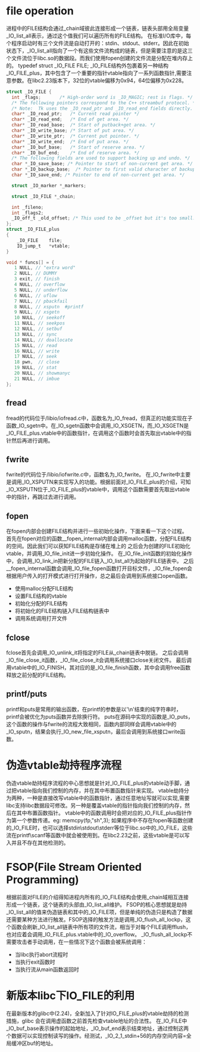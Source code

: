 # file operation
  进程中的FILE结构会通过_chain域彼此连接形成一个链表，链表头部用全局变量_IO_list_all表示，通过这个值我们可以遍历所有的FILE结构。
  在标准I/O库中，每个程序启动时有三个文件流是自动打开的：stdin、stdout、stderr。因此在初始状态下，_IO_list_all指向了一个有这些文件流构成的链表，但是需要注意的是这三个文件流位于libc.so的数据段。而我们使用fopen创建的文件流是分配在堆内存上的。
  typedef struct _IO_FILE FILE;
  _IO_FILE结构外包裹着另一种结构_IO_FILE_plus，其中包含了一个重要的指针vtable指向了一系列函数指针,需要注意参数。在libc2.23版本下，32位的vtable偏移为0x94，64位偏移为0x228。
```c
struct _IO_FILE {
  int _flags;       /* High-order word is _IO_MAGIC; rest is flags. */
  /* The following pointers correspond to the C++ streambuf protocol. */
  /* Note:  Tk uses the _IO_read_ptr and _IO_read_end fields directly. */
  char* _IO_read_ptr;   /* Current read pointer */
  char* _IO_read_end;   /* End of get area. */
  char* _IO_read_base;  /* Start of putback+get area. */
  char* _IO_write_base; /* Start of put area. */
  char* _IO_write_ptr;  /* Current put pointer. */
  char* _IO_write_end;  /* End of put area. */
  char* _IO_buf_base;   /* Start of reserve area. */
  char* _IO_buf_end;    /* End of reserve area. */
  /* The following fields are used to support backing up and undo. */
  char *_IO_save_base; /* Pointer to start of non-current get area. */
  char *_IO_backup_base;  /* Pointer to first valid character of backup area */
  char *_IO_save_end; /* Pointer to end of non-current get area. */

  struct _IO_marker *_markers;

  struct _IO_FILE *_chain;

  int _fileno;
  int _flags2;
  _IO_off_t _old_offset; /* This used to be _offset but it's too small.  */
};
struct _IO_FILE_plus
{
    _IO_FILE    file;
    IO_jump_t   *vtable;
}
```
```c
void * funcs[] = {
   1 NULL, // "extra word"
   2 NULL, // DUMMY
   3 exit, // finish
   4 NULL, // overflow
   5 NULL, // underflow
   6 NULL, // uflow
   7 NULL, // pbackfail
   8 NULL, // xsputn  #printf
   9 NULL, // xsgetn
   10 NULL, // seekoff
   11 NULL, // seekpos
   12 NULL, // setbuf
   13 NULL, // sync
   14 NULL, // doallocate
   15 NULL, // read
   16 NULL, // write
   17 NULL, // seek
   18 pwn,  // close
   19 NULL, // stat
   20 NULL, // showmanyc
   21 NULL, // imbue
};
```
## fread
  fread的代码位于/libio/iofread.c中，函数名为_IO_fread，但真正的功能实现在子函数_IO_sgetn中。在_IO_sgetn函数中会调用_IO_XSGETN，而_IO_XSGETN是_IO_FILE_plus.vtable中的函数指针，在调用这个函数时会首先取出vtable中的指针然后再进行调用。
## fwrite
  fwrite的代码位于/libio/iofwrite.c中，函数名为_IO_fwrite。 在_IO_fwrite中主要是调用_IO_XSPUTN来实现写入的功能。根据前面对_IO_FILE_plus的介绍，可知_IO_XSPUTN位于_IO_FILE_plus的vtable中，调用这个函数需要首先取出vtable中的指针，再跳过去进行调用。
## fopen
  在fopen内部会创建FILE结构并进行一些初始化操作，下面来看一下这个过程。
  首先在fopen对应的函数__fopen_internal内部会调用malloc函数，分配FILE结构的空间。因此我们可以获知FILE结构是存储在堆上的
  之后会为创建的FILE初始化vtable，并调用_IO_file_init进一步初始化操作。
  在_IO_file_init函数的初始化操作中，会调用_IO_link_in把新分配的FILE链入_IO_list_all为起始的FILE链表中。
  之后__fopen_internal函数会调用_IO_file_fopen函数打开目标文件，_IO_file_fopen会根据用户传入的打开模式进行打开操作，总之最后会调用到系统接口open函数。
- 使用malloc分配FILE结构
- 设置FILE结构的vtable
- 初始化分配的FILE结构
- 将初始化的FILE结构链入FILE结构链表中
- 调用系统调用打开文件
## fclose
  fclose首先会调用_IO_unlink_it将指定的FILE从_chain链表中脱链。
  之后会调用_IO_file_close_it函数，_IO_file_close_it会调用系统接口close关闭文件。
  最后调用vtable中的_IO_FINISH，其对应的是_IO_file_finish函数，其中会调用free函数释放之前分配的FILE结构。
## printf/puts
  printf和puts是常用的输出函数，在printf的参数是以'\n'结束的纯字符串时，printf会被优化为puts函数并去除换行符。
  puts在源码中实现的函数是_IO_puts，这个函数的操作与fwrite的流程大致相同，函数内部同样会调用vtable中的_IO_sputn，结果会执行_IO_new_file_xsputn，最后会调用到系统接口write函数。

# 伪造vtable劫持程序流程
  伪造vtable劫持程序流程的中心思想就是针对_IO_FILE_plus的vtable动手脚，通过把vtable指向我们控制的内存，并在其中布置函数指针来实现。
  vtable劫持分为两种，一种是直接改写vtable中的函数指针，通过任意地址写就可以实现,需要libc支持libc数据段可修改。另一种是覆盖vtable的指针指向我们控制的内存，然后在其中布置函数指针。
  vtable中的函数调用时会把对应的_IO_FILE_plus指针作为第一个参数传递。eg: memcpy(fp,"sh",3);
  如果程序中不存在fopen等函数创建的_IO_FILE时，也可以选择stdin\stdout\stderr等位于libc.so中的_IO_FILE，这些流在printf\scanf等函数中就会被使用到。在libc2.23之前，这些vtable是可以写入并且不存在其他检测的。

# FSOP(File Stream Oriented Programming)
  根据前面对FILE的介绍得知进程内所有的_IO_FILE结构会使用_chain域相互连接形成一个链表，这个链表的头部由_IO_list_all维护。
  FSOP的核心思想就是劫持_IO_list_all的值来伪造链表和其中的_IO_FILE项，但是单纯的伪造只是构造了数据还需要某种方法进行触发。FSOP选择的触发方法是调用_IO_flush_all_lockp，这个函数会刷新_IO_list_all链表中所有项的文件流，相当于对每个FILE调用fflush，也对应着会调用_IO_FILE_plus.vtable中的_IO_overflow。
  _IO_flush_all_lockp不需要攻击者手动调用，在一些情况下这个函数会被系统调用：
- 当libc执行abort流程时
- 当执行exit函数时
- 当执行流从main函数返回时

# 新版本libc下IO_FILE的利用
  在最新版本的glibc中(2.24)，全新加入了针对IO_FILE_plus的vtable劫持的检测措施，glibc 会在调用虚函数之前首先检查vtable地址的合法性。
  在_IO_FILE中_IO_buf_base表示操作的起始地址，_IO_buf_end表示结束地址，通过控制这两个数据可以实现控制读写的操作。经测试，_IO_2_1_stdin+56的内存空间内容=全局缓冲区buf的地址。
